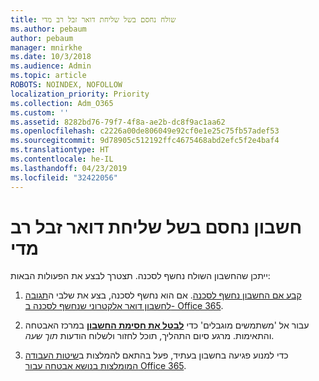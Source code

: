 ```yaml
---
title: שולח נחסם בשל שליחת דואר זבל רב מדי
ms.author: pebaum
author: pebaum
manager: mnirkhe
ms.date: 10/3/2018
ms.audience: Admin
ms.topic: article
ROBOTS: NOINDEX, NOFOLLOW
localization_priority: Priority
ms.collection: Adm_O365
ms.custom: ''
ms.assetid: 8282bd76-79f7-4f8a-ae2b-dc8f9ac1aa62
ms.openlocfilehash: c2226a00de806049e92cf0e1e25c75fb57adef53
ms.sourcegitcommit: 9d78905c512192ffc4675468abd2efc5f2e4baf4
ms.translationtype: HT
ms.contentlocale: he-IL
ms.lasthandoff: 04/23/2019
ms.locfileid: "32422056"
---
```

# <a name="account-is-blocked-for-sending-too-much-spam"></a>חשבון נחסם בשל שליחת דואר זבל רב מדי

ייתכן שהחשבון השולח נחשף לסכנה. תצטרך לבצע את הפעולות הבאות:
  
1. [קבע אם החשבון נחשף לסכנה](https://support.microsoft.com/help/2551603/how-to-determine-whether-your-office-365-account-has-been-compromised). אם הוא נחשף לסכנה, בצע את שלבי ה[תגובה לחשבון דואר אלקטרוני שנחשף לסכנה ב- Office 365](https://docs.microsoft.com/office365/securitycompliance/responding-to-a-compromised-email-account).
    
2. עבור אל 'משתמשים מוגבלים' כדי **[לבטל את חסימת החשבון](https://protection.office.com/?hash=/restrictedusers)** במרכז האבטחה והתאימות. מרגע סיום התהליך, תוכל לחזור ולשלוח הודעות *תוך שעה*. 
    
3. כדי למנוע פגיעה בחשבון בעתיד, פעל בהתאם להמלצות ב[שיטות העבודה המומלצות בנושא אבטחה עבור Office 365](https://support.office.com/article/9295e396-e53d-49b9-ae9b-0b5828cdedc3.aspx).
  

